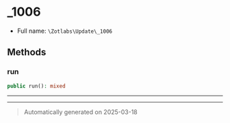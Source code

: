 
# _1006





* Full name: `\Zotlabs\Update\_1006`




## Methods


### run



```php
public run(): mixed
```












***


***
> Automatically generated on 2025-03-18
